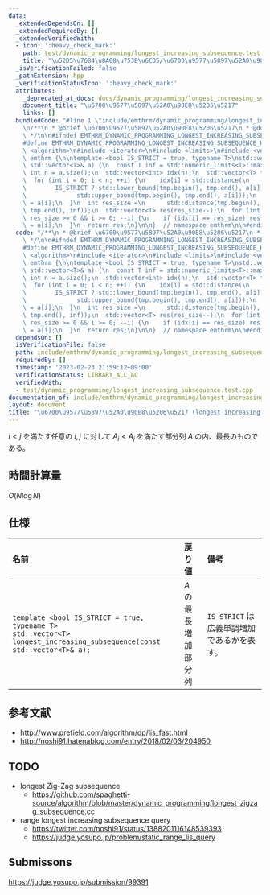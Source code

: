 ```yaml
---
data:
  _extendedDependsOn: []
  _extendedRequiredBy: []
  _extendedVerifiedWith:
  - icon: ':heavy_check_mark:'
    path: test/dynamic_programming/longest_increasing_subsequence.test.cpp
    title: "\u52D5\u7684\u8A08\u753B\u6CD5/\u6700\u9577\u5897\u52A0\u90E8\u5206\u5217"
  _isVerificationFailed: false
  _pathExtension: hpp
  _verificationStatusIcon: ':heavy_check_mark:'
  attributes:
    _deprecated_at_docs: docs/dynamic_programming/longest_increasing_subsequence.md
    document_title: "\u6700\u9577\u5897\u52A0\u90E8\u5206\u5217"
    links: []
  bundledCode: "#line 1 \"include/emthrm/dynamic_programming/longest_increasing_subsequence.hpp\"\
    \n/**\n * @brief \u6700\u9577\u5897\u52A0\u90E8\u5206\u5217\n * @docs docs/dynamic_programming/longest_increasing_subsequence.md\n\
    \ */\n\n#ifndef EMTHRM_DYNAMIC_PROGRAMMING_LONGEST_INCREASING_SUBSEQUENCE_HPP_\n\
    #define EMTHRM_DYNAMIC_PROGRAMMING_LONGEST_INCREASING_SUBSEQUENCE_HPP_\n\n#include\
    \ <algorithm>\n#include <iterator>\n#include <limits>\n#include <vector>\n\nnamespace\
    \ emthrm {\n\ntemplate <bool IS_STRICT = true, typename T>\nstd::vector<T> longest_increasing_subsequence(const\
    \ std::vector<T>& a) {\n  const T inf = std::numeric_limits<T>::max();\n  const\
    \ int n = a.size();\n  std::vector<int> idx(n);\n  std::vector<T> tmp(n, inf);\n\
    \  for (int i = 0; i < n; ++i) {\n    idx[i] = std::distance(\n        tmp.begin(),\n\
    \        IS_STRICT ? std::lower_bound(tmp.begin(), tmp.end(), a[i]) :\n      \
    \              std::upper_bound(tmp.begin(), tmp.end(), a[i]));\n    tmp[idx[i]]\
    \ = a[i];\n  }\n  int res_size =\n      std::distance(tmp.begin(), std::lower_bound(tmp.begin(),\
    \ tmp.end(), inf));\n  std::vector<T> res(res_size--);\n  for (int i = n - 1;\
    \ res_size >= 0 && i >= 0; --i) {\n    if (idx[i] == res_size) res[res_size--]\
    \ = a[i];\n  }\n  return res;\n}\n\n}  // namespace emthrm\n\n#endif  // EMTHRM_DYNAMIC_PROGRAMMING_LONGEST_INCREASING_SUBSEQUENCE_HPP_\n"
  code: "/**\n * @brief \u6700\u9577\u5897\u52A0\u90E8\u5206\u5217\n * @docs docs/dynamic_programming/longest_increasing_subsequence.md\n\
    \ */\n\n#ifndef EMTHRM_DYNAMIC_PROGRAMMING_LONGEST_INCREASING_SUBSEQUENCE_HPP_\n\
    #define EMTHRM_DYNAMIC_PROGRAMMING_LONGEST_INCREASING_SUBSEQUENCE_HPP_\n\n#include\
    \ <algorithm>\n#include <iterator>\n#include <limits>\n#include <vector>\n\nnamespace\
    \ emthrm {\n\ntemplate <bool IS_STRICT = true, typename T>\nstd::vector<T> longest_increasing_subsequence(const\
    \ std::vector<T>& a) {\n  const T inf = std::numeric_limits<T>::max();\n  const\
    \ int n = a.size();\n  std::vector<int> idx(n);\n  std::vector<T> tmp(n, inf);\n\
    \  for (int i = 0; i < n; ++i) {\n    idx[i] = std::distance(\n        tmp.begin(),\n\
    \        IS_STRICT ? std::lower_bound(tmp.begin(), tmp.end(), a[i]) :\n      \
    \              std::upper_bound(tmp.begin(), tmp.end(), a[i]));\n    tmp[idx[i]]\
    \ = a[i];\n  }\n  int res_size =\n      std::distance(tmp.begin(), std::lower_bound(tmp.begin(),\
    \ tmp.end(), inf));\n  std::vector<T> res(res_size--);\n  for (int i = n - 1;\
    \ res_size >= 0 && i >= 0; --i) {\n    if (idx[i] == res_size) res[res_size--]\
    \ = a[i];\n  }\n  return res;\n}\n\n}  // namespace emthrm\n\n#endif  // EMTHRM_DYNAMIC_PROGRAMMING_LONGEST_INCREASING_SUBSEQUENCE_HPP_\n"
  dependsOn: []
  isVerificationFile: false
  path: include/emthrm/dynamic_programming/longest_increasing_subsequence.hpp
  requiredBy: []
  timestamp: '2023-02-23 21:59:12+09:00'
  verificationStatus: LIBRARY_ALL_AC
  verifiedWith:
  - test/dynamic_programming/longest_increasing_subsequence.test.cpp
documentation_of: include/emthrm/dynamic_programming/longest_increasing_subsequence.hpp
layout: document
title: "\u6700\u9577\u5897\u52A0\u90E8\u5206\u5217 (longest increasing subsequence)"
---
```


$i < j$ を満たす任意の $i, j$ に対して $A_i < A_j$ を満たす部分列 $A$ の内、最長のものである。


## 時間計算量

$O(N\log{N})$


## 仕様

|名前|戻り値|備考|
|:--|:--|:--|
|`template <bool IS_STRICT = true, typename T>`<br>`std::vector<T> longest_increasing_subsequence(const std::vector<T>& a);`|$A$ の最長増加部分列|`IS_STRICT` は広義単調増加であるかを表す。|


## 参考文献

- http://www.prefield.com/algorithm/dp/lis_fast.html
- http://noshi91.hatenablog.com/entry/2018/02/03/204950


## TODO

- longest Zig-Zag subsequence
  - https://github.com/spaghetti-source/algorithm/blob/master/dynamic_programming/longest_zigzag_subsequence.cc
- range longest increasing subsequence query
  - https://twitter.com/noshi91/status/1388201116148539393
  - https://judge.yosupo.jp/problem/static_range_lis_query


## Submissons

https://judge.yosupo.jp/submission/99391
